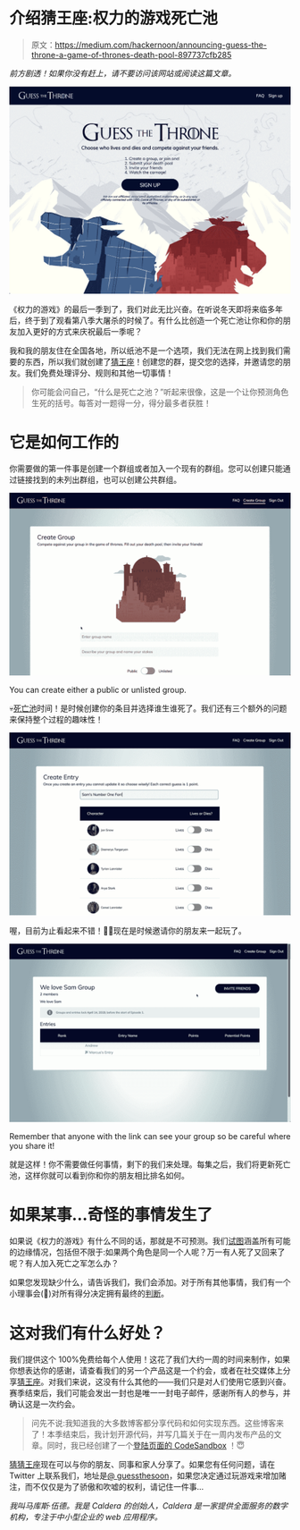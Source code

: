 # 介绍猜王座:权力的游戏死亡池

> 原文：<https://medium.com/hackernoon/announcing-guess-the-throne-a-game-of-thrones-death-pool-897737cfb285>

*前方剧透！如果你没有赶上，请不要访问该网站或阅读这篇文章。*

![](img/22c8eece5ef550a9e5f3cb2ecebe7964.png)

《权力的游戏》的最后一季到了，我们对此无比兴奋。在听说冬天即将来临多年后，终于到了观看第八季大屠杀的时候了。有什么比创造一个死亡池让你和你的朋友加入更好的方式来庆祝最后一季呢？

我和我的朋友住在全国各地，所以纸池不是一个选项，我们无法在网上找到我们需要的东西，所以我们就创建了[猜王座](https://guessthethrone.com/)！创建您的群，提交您的选择，并邀请您的朋友。我们免费处理评分、规则和其他一切事情！

> 你可能会问自己，“什么是死亡之池？”听起来很像，这是一个让你预测角色生死的括号。每答对一题得一分，得分最多者获胜！

# 它是如何工作的

你需要做的第一件事是创建一个群组或者加入一个现有的群组。您可以创建只能通过链接找到的未列出群组，也可以创建公共群组。

![](img/a52154e369bbeff75176c801a7345e03.png)

You can create either a public or unlisted group.

💀[死亡池](https://hackernoon.com/tagged/death-pool)时间！是时候创建你的条目并选择谁生谁死了。我们还有三个额外的问题来保持整个过程的趣味性！

![](img/454f35756cb1bcd9b1a89902bce443a9.png)

喔，目前为止看起来不错！🙌🏻现在是时候邀请你的朋友来一起玩了。

![](img/e6581637fe3fa0b2dfdb1e2bc8cada6d.png)

Remember that anyone with the link can see your group so be careful where you share it!

就是这样！你不需要做任何事情，剩下的我们来处理。每集之后，我们将更新死亡池，这样你就可以看到你和你的朋友相比排名如何。

# 如果某事…奇怪的事情发生了

如果说《权力的游戏》有什么不同的话，那就是不可预测。我们[试图](https://guessthethrone.com/faq)涵盖所有可能的边缘情况，包括但不限于:如果两个角色是同一个人呢？万一有人死了又回来了呢？有人加入死亡之军怎么办？

如果您发现缺少什么，请告诉我们，我们会添加。对于所有其他事情，我们有一个小理事会(🙏)对所有得分决定拥有最终的[判断](https://hackernoon.com/tagged/judgment)。

# 这对我们有什么好处？

我们提供这个 100%免费给每个人使用！这花了我们大约一周的时间来制作，如果你想表达你的感谢，请查看我们的另一个产品这是一个约会，或者在社交媒体上分享[猜王座](https://guessthethrone.com)。对我们来说，这没有什么其他的——我们只是对人们使用它感到兴奋。赛季结束后，我们可能会发出一封也是唯一一封电子邮件，感谢所有人的参与，并确认这是一次约会。

> 问先不说:我知道我的大多数博客都分享代码和如何实现东西。这些博客来了！本季结束后，我计划开源代码，并写几篇关于在一周内发布产品的文章。同时，我已经创建了一个[登陆页面的 CodeSandbox](https://codesandbox.io/s/l26k0xxvrq) ！😇

[猜猜王座](https://guessthethrone.com)现在可以与你的朋友、同事和家人分享了。如果您有任何问题，请在 Twitter 上联系我们，地址是[@ guessthesoon](https://twitter.com/GuessTheThrone)，如果您决定通过玩游戏来增加赌注，而不仅仅是为了骄傲和吹嘘的权利，请记住一件事…

*我叫马库斯·伍德。我是 Caldera 的创始人，Caldera 是一家提供全面服务的数字机构，专注于中小型企业的 web 应用程序。*